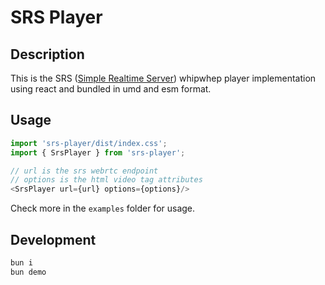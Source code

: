 # SRS Player

## Description

This is the SRS ([Simple Realtime Server](https://github.com/ossrs/srs)) whipwhep player implementation using react and bundled in umd and esm format.

## Usage

```javascript
import 'srs-player/dist/index.css';
import { SrsPlayer } from 'srs-player';

// url is the srs webrtc endpoint
// options is the html video tag attributes
<SrsPlayer url={url} options={options}/>
```

Check more in the `examples` folder for usage.

## Development

```bash
bun i
bun demo
```
